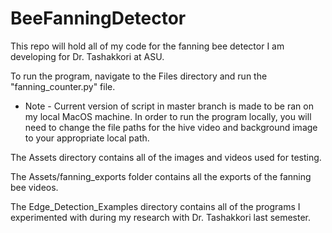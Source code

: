 # BeeFanningDetector
This repo will hold all of my code for the fanning bee detector I am developing for Dr. Tashakkori at ASU.

To run the program, navigate to the Files directory and run the "fanning_counter.py" file.

* Note - Current version of script in master branch is made to be ran on my local MacOS machine. In order to run the program locally, you will need to change the file paths for the hive video and background image to your appropriate local path.

The Assets directory contains all of the images and videos used for testing.

The Assets/fanning_exports folder contains all the exports of the fanning bee videos.

The Edge_Detection_Examples directory contains all of the programs I experimented with during my research with Dr. Tashakkori last semester.

